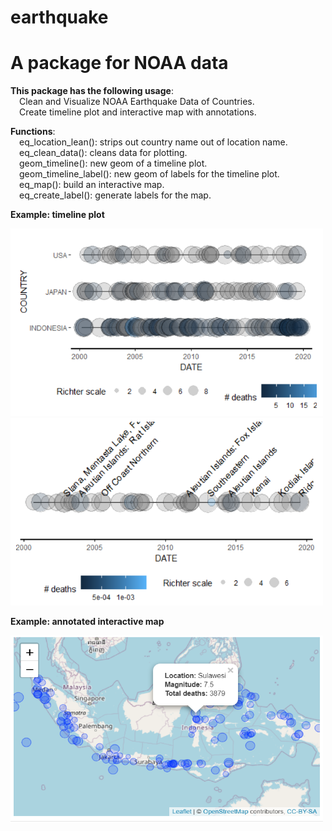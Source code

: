 # earthquake
<h1><b>A package for NOAA data</b></h1>
<p><b>This package has the following usage</b>:
<br>&emsp;Clean and Visualize NOAA Earthquake Data of Countries.
<br>&emsp;Create timeline plot and interactive map with annotations.</p>
<p><b>Functions</b>:
<br>&emsp;eq_location_lean(): strips out country name out of location name.
<br>&emsp;eq_clean_data(): cleans data for plotting.
<br>&emsp;geom_timeline(): new geom of a timeline plot.
<br>&emsp;geom_timeline_label(): new geom of labels for the timeline plot.
<br>&emsp;eq_map(): build an interactive map.
<br>&emsp;eq_create_label(): generate labels for the map.</p>
<p><b>Example: timeline plot</b></p>
<img src="img/img1.PNG" alt="timeline plot1" style="width:500px;height:300px;"/>
<img src="img/img2.PNG" alt="timeline plot2" style="width:500px;height:300px;"/>
<p><b>Example: annotated interactive map</b></p>
<img src="img/img3.PNG" alt="map" style="width:500px;height:300px;"/>

